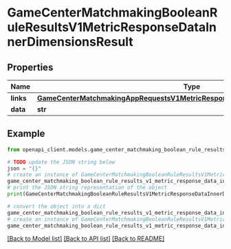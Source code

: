 # GameCenterMatchmakingBooleanRuleResultsV1MetricResponseDataInnerDimensionsResult


## Properties

Name | Type | Description | Notes
------------ | ------------- | ------------- | -------------
**links** | [**GameCenterMatchmakingAppRequestsV1MetricResponseDataInnerDimensionsResultLinks**](GameCenterMatchmakingAppRequestsV1MetricResponseDataInnerDimensionsResultLinks.md) |  | [optional] 
**data** | **str** |  | [optional] 

## Example

```python
from openapi_client.models.game_center_matchmaking_boolean_rule_results_v1_metric_response_data_inner_dimensions_result import GameCenterMatchmakingBooleanRuleResultsV1MetricResponseDataInnerDimensionsResult

# TODO update the JSON string below
json = "{}"
# create an instance of GameCenterMatchmakingBooleanRuleResultsV1MetricResponseDataInnerDimensionsResult from a JSON string
game_center_matchmaking_boolean_rule_results_v1_metric_response_data_inner_dimensions_result_instance = GameCenterMatchmakingBooleanRuleResultsV1MetricResponseDataInnerDimensionsResult.from_json(json)
# print the JSON string representation of the object
print(GameCenterMatchmakingBooleanRuleResultsV1MetricResponseDataInnerDimensionsResult.to_json())

# convert the object into a dict
game_center_matchmaking_boolean_rule_results_v1_metric_response_data_inner_dimensions_result_dict = game_center_matchmaking_boolean_rule_results_v1_metric_response_data_inner_dimensions_result_instance.to_dict()
# create an instance of GameCenterMatchmakingBooleanRuleResultsV1MetricResponseDataInnerDimensionsResult from a dict
game_center_matchmaking_boolean_rule_results_v1_metric_response_data_inner_dimensions_result_from_dict = GameCenterMatchmakingBooleanRuleResultsV1MetricResponseDataInnerDimensionsResult.from_dict(game_center_matchmaking_boolean_rule_results_v1_metric_response_data_inner_dimensions_result_dict)
```
[[Back to Model list]](../README.md#documentation-for-models) [[Back to API list]](../README.md#documentation-for-api-endpoints) [[Back to README]](../README.md)


